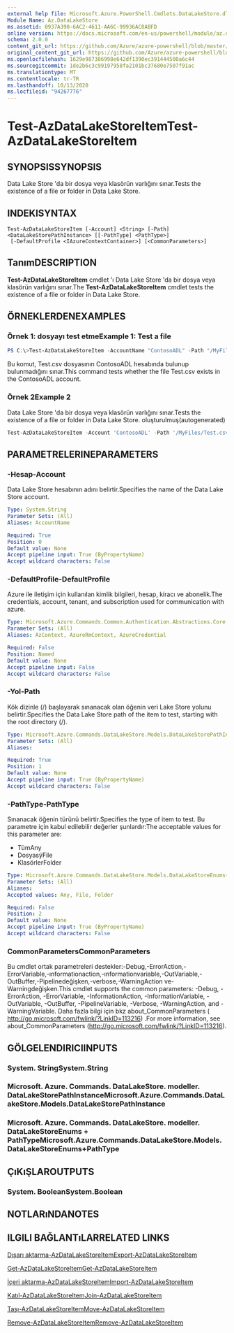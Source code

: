 ```yaml
---
external help file: Microsoft.Azure.PowerShell.Cmdlets.DataLakeStore.dll-Help.xml
Module Name: Az.DataLakeStore
ms.assetid: 0937A390-6AC2-4611-AA6C-99936AC0ABFD
online version: https://docs.microsoft.com/en-us/powershell/module/az.datalakestore/test-azdatalakestoreitem
schema: 2.0.0
content_git_url: https://github.com/Azure/azure-powershell/blob/master/src/DataLakeStore/DataLakeStore/help/Test-AzDataLakeStoreItem.md
original_content_git_url: https://github.com/Azure/azure-powershell/blob/master/src/DataLakeStore/DataLakeStore/help/Test-AzDataLakeStoreItem.md
ms.openlocfilehash: 1629e987386998e642df1390ec391444500a6c44
ms.sourcegitcommit: 1de2b6c3c99197958fa2101bc37680e7507f91ac
ms.translationtype: MT
ms.contentlocale: tr-TR
ms.lasthandoff: 10/13/2020
ms.locfileid: "94267776"
---
```

# <span data-ttu-id="eaa19-101">Test-AzDataLakeStoreItem</span><span class="sxs-lookup"><span data-stu-id="eaa19-101">Test-AzDataLakeStoreItem</span></span>

## <span data-ttu-id="eaa19-102">SYNOPSIS</span><span class="sxs-lookup"><span data-stu-id="eaa19-102">SYNOPSIS</span></span>
<span data-ttu-id="eaa19-103">Data Lake Store 'da bir dosya veya klasörün varlığını sınar.</span><span class="sxs-lookup"><span data-stu-id="eaa19-103">Tests the existence of a file or folder in Data Lake Store.</span></span>

## <span data-ttu-id="eaa19-104">INDEKI</span><span class="sxs-lookup"><span data-stu-id="eaa19-104">SYNTAX</span></span>

```
Test-AzDataLakeStoreItem [-Account] <String> [-Path] <DataLakeStorePathInstance> [[-PathType] <PathType>]
 [-DefaultProfile <IAzureContextContainer>] [<CommonParameters>]
```

## <span data-ttu-id="eaa19-105">Tanım</span><span class="sxs-lookup"><span data-stu-id="eaa19-105">DESCRIPTION</span></span>
<span data-ttu-id="eaa19-106">**Test-AzDataLakeStoreItem** cmdlet 'ı Data Lake Store 'da bir dosya veya klasörün varlığını sınar.</span><span class="sxs-lookup"><span data-stu-id="eaa19-106">The **Test-AzDataLakeStoreItem** cmdlet tests the existence of a file or folder in Data Lake Store.</span></span>

## <span data-ttu-id="eaa19-107">ÖRNEKLERDEN</span><span class="sxs-lookup"><span data-stu-id="eaa19-107">EXAMPLES</span></span>

### <span data-ttu-id="eaa19-108">Örnek 1: dosyayı test etme</span><span class="sxs-lookup"><span data-stu-id="eaa19-108">Example 1: Test a file</span></span>
```powershell
PS C:\>Test-AzDataLakeStoreItem -AccountName "ContosoADL" -Path "/MyFiles/Test.csv"
```

<span data-ttu-id="eaa19-109">Bu komut, Test.csv dosyasının ContosoADL hesabında bulunup bulunmadığını sınar.</span><span class="sxs-lookup"><span data-stu-id="eaa19-109">This command tests whether the file Test.csv exists in the ContosoADL account.</span></span>

### <span data-ttu-id="eaa19-110">Örnek 2</span><span class="sxs-lookup"><span data-stu-id="eaa19-110">Example 2</span></span>

<span data-ttu-id="eaa19-111">Data Lake Store 'da bir dosya veya klasörün varlığını sınar.</span><span class="sxs-lookup"><span data-stu-id="eaa19-111">Tests the existence of a file or folder in Data Lake Store.</span></span> <span data-ttu-id="eaa19-112">oluşturulmuş</span><span class="sxs-lookup"><span data-stu-id="eaa19-112">(autogenerated)</span></span>

<!-- Aladdin Generated Example -->
```powershell
Test-AzDataLakeStoreItem -Account 'ContosoADL' -Path '/MyFiles/Test.csv' -PathType Any
```

## <span data-ttu-id="eaa19-113">PARAMETRELERINE</span><span class="sxs-lookup"><span data-stu-id="eaa19-113">PARAMETERS</span></span>

### <span data-ttu-id="eaa19-114">-Hesap</span><span class="sxs-lookup"><span data-stu-id="eaa19-114">-Account</span></span>
<span data-ttu-id="eaa19-115">Data Lake Store hesabının adını belirtir.</span><span class="sxs-lookup"><span data-stu-id="eaa19-115">Specifies the name of the Data Lake Store account.</span></span>

```yaml
Type: System.String
Parameter Sets: (All)
Aliases: AccountName

Required: True
Position: 0
Default value: None
Accept pipeline input: True (ByPropertyName)
Accept wildcard characters: False
```

### <span data-ttu-id="eaa19-116">-DefaultProfile</span><span class="sxs-lookup"><span data-stu-id="eaa19-116">-DefaultProfile</span></span>
<span data-ttu-id="eaa19-117">Azure ile iletişim için kullanılan kimlik bilgileri, hesap, kiracı ve abonelik.</span><span class="sxs-lookup"><span data-stu-id="eaa19-117">The credentials, account, tenant, and subscription used for communication with azure.</span></span>

```yaml
Type: Microsoft.Azure.Commands.Common.Authentication.Abstractions.Core.IAzureContextContainer
Parameter Sets: (All)
Aliases: AzContext, AzureRmContext, AzureCredential

Required: False
Position: Named
Default value: None
Accept pipeline input: False
Accept wildcard characters: False
```

### <span data-ttu-id="eaa19-118">-Yol</span><span class="sxs-lookup"><span data-stu-id="eaa19-118">-Path</span></span>
<span data-ttu-id="eaa19-119">Kök dizinle (/) başlayarak sınanacak olan öğenin veri Lake Store yolunu belirtir.</span><span class="sxs-lookup"><span data-stu-id="eaa19-119">Specifies the Data Lake Store path of the item to test, starting with the root directory (/).</span></span>

```yaml
Type: Microsoft.Azure.Commands.DataLakeStore.Models.DataLakeStorePathInstance
Parameter Sets: (All)
Aliases:

Required: True
Position: 1
Default value: None
Accept pipeline input: True (ByPropertyName)
Accept wildcard characters: False
```

### <span data-ttu-id="eaa19-120">-PathType</span><span class="sxs-lookup"><span data-stu-id="eaa19-120">-PathType</span></span>
<span data-ttu-id="eaa19-121">Sınanacak öğenin türünü belirtir.</span><span class="sxs-lookup"><span data-stu-id="eaa19-121">Specifies the type of item to test.</span></span>
<span data-ttu-id="eaa19-122">Bu parametre için kabul edilebilir değerler şunlardır:</span><span class="sxs-lookup"><span data-stu-id="eaa19-122">The acceptable values for this parameter are:</span></span>
- <span data-ttu-id="eaa19-123">Tüm</span><span class="sxs-lookup"><span data-stu-id="eaa19-123">Any</span></span> 
- <span data-ttu-id="eaa19-124">Dosyasý</span><span class="sxs-lookup"><span data-stu-id="eaa19-124">File</span></span> 
- <span data-ttu-id="eaa19-125">Klasörler</span><span class="sxs-lookup"><span data-stu-id="eaa19-125">Folder</span></span>

```yaml
Type: Microsoft.Azure.Commands.DataLakeStore.Models.DataLakeStoreEnums+PathType
Parameter Sets: (All)
Aliases:
Accepted values: Any, File, Folder

Required: False
Position: 2
Default value: None
Accept pipeline input: True (ByPropertyName)
Accept wildcard characters: False
```

### <span data-ttu-id="eaa19-126">CommonParameters</span><span class="sxs-lookup"><span data-stu-id="eaa19-126">CommonParameters</span></span>
<span data-ttu-id="eaa19-127">Bu cmdlet ortak parametreleri destekler:-Debug,-ErrorAction,-ErrorVariable,-ınformationaction,-ınformationvariable,-OutVariable,-OutBuffer,-Pipelinedeğişken,-verbose,-WarningAction ve-Warningdeğişken.</span><span class="sxs-lookup"><span data-stu-id="eaa19-127">This cmdlet supports the common parameters: -Debug, -ErrorAction, -ErrorVariable, -InformationAction, -InformationVariable, -OutVariable, -OutBuffer, -PipelineVariable, -Verbose, -WarningAction, and -WarningVariable.</span></span> <span data-ttu-id="eaa19-128">Daha fazla bilgi için bkz about_CommonParameters ( http://go.microsoft.com/fwlink/?LinkID=113216) .</span><span class="sxs-lookup"><span data-stu-id="eaa19-128">For more information, see about_CommonParameters (http://go.microsoft.com/fwlink/?LinkID=113216).</span></span>

## <span data-ttu-id="eaa19-129">GÖLGELENDIRICI</span><span class="sxs-lookup"><span data-stu-id="eaa19-129">INPUTS</span></span>

### <span data-ttu-id="eaa19-130">System. String</span><span class="sxs-lookup"><span data-stu-id="eaa19-130">System.String</span></span>

### <span data-ttu-id="eaa19-131">Microsoft. Azure. Commands. DataLakeStore. modeller. DataLakeStorePathInstance</span><span class="sxs-lookup"><span data-stu-id="eaa19-131">Microsoft.Azure.Commands.DataLakeStore.Models.DataLakeStorePathInstance</span></span>

### <span data-ttu-id="eaa19-132">Microsoft. Azure. Commands. DataLakeStore. modeller. DataLakeStoreEnums + PathType</span><span class="sxs-lookup"><span data-stu-id="eaa19-132">Microsoft.Azure.Commands.DataLakeStore.Models.DataLakeStoreEnums+PathType</span></span>

## <span data-ttu-id="eaa19-133">ÇıKıŞLAR</span><span class="sxs-lookup"><span data-stu-id="eaa19-133">OUTPUTS</span></span>

### <span data-ttu-id="eaa19-134">System. Boolean</span><span class="sxs-lookup"><span data-stu-id="eaa19-134">System.Boolean</span></span>

## <span data-ttu-id="eaa19-135">NOTLARıNDA</span><span class="sxs-lookup"><span data-stu-id="eaa19-135">NOTES</span></span>

## <span data-ttu-id="eaa19-136">ILGILI BAĞLANTıLAR</span><span class="sxs-lookup"><span data-stu-id="eaa19-136">RELATED LINKS</span></span>

[<span data-ttu-id="eaa19-137">Dışarı aktarma-AzDataLakeStoreItem</span><span class="sxs-lookup"><span data-stu-id="eaa19-137">Export-AzDataLakeStoreItem</span></span>](./Export-AzDataLakeStoreItem.md)

[<span data-ttu-id="eaa19-138">Get-AzDataLakeStoreItem</span><span class="sxs-lookup"><span data-stu-id="eaa19-138">Get-AzDataLakeStoreItem</span></span>](./Get-AzDataLakeStoreItem.md)

[<span data-ttu-id="eaa19-139">İçeri aktarma-AzDataLakeStoreItem</span><span class="sxs-lookup"><span data-stu-id="eaa19-139">Import-AzDataLakeStoreItem</span></span>](./Import-AzDataLakeStoreItem.md)

[<span data-ttu-id="eaa19-140">Katıl-AzDataLakeStoreItem</span><span class="sxs-lookup"><span data-stu-id="eaa19-140">Join-AzDataLakeStoreItem</span></span>](./Join-AzDataLakeStoreItem.md)

[<span data-ttu-id="eaa19-141">Taşı-AzDataLakeStoreItem</span><span class="sxs-lookup"><span data-stu-id="eaa19-141">Move-AzDataLakeStoreItem</span></span>](./Move-AzDataLakeStoreItem.md)

[<span data-ttu-id="eaa19-142">Remove-AzDataLakeStoreItem</span><span class="sxs-lookup"><span data-stu-id="eaa19-142">Remove-AzDataLakeStoreItem</span></span>](./Remove-AzDataLakeStoreItem.md)



